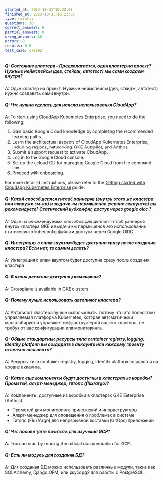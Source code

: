 ```yaml
---
started_at: 2023-10-31T10:22:00
finished_at: 2023-10-31T10:23:00
type: results
questions: 10
correct_answers: 0
partial_answers: 0
wrong_answers: 10
errors: 0
results: 0.0
test_case: case02
---
```


##### Q: Состояние кластера - Предполагается, один кластер на проект? Нужные неймспейсы (дев, стейдж, автотест) мы сами создаем внутри?
A: Один кластер на проект. Нужные неймспейсы (дев, стейдж, автотест) нужно создавать сами внутри.

##### Q: Что нужно сделать для начала использования CloudApp?
A: To start using CloudApp Kubernetes Enterprise, you need to do the following:
1. Gain basic Google Cloud knowledge by completing the recommended learning paths.
2. Learn the architectural aspects of CloudApp Kubernetes Enterprise, including regions, networking, GKE Autopilot, and Anthos.
3. Submit a support request to activate CloudApp.
4. Log in to the Google Cloud console.
5. Set up the gcloud CLI for managing Google Cloud from the command line.
6. Proceed with onboarding.

For more detailed instructions, please refer to the [Getting started with CloudApp Kubernetes Enterprise](https://docs.cloudapp.epam.com/#/gettingstartedwithCloudAppKubernetesEnterprise) guide.

##### Q: Какой способ деплоя гитлаб раннеров (внутрь этого же кластера или снаружи вм-ка) и выдачи им пермишенов (сервис аккаунтов) вы рекомендуете? Статический кубконфиг, доступ через google oidc ?
A: Один из рекомендуемых способов для деплоя гитлаб раннеров внутрь кластера GKE и выдачи им пермишенов это использование статического kubeconfig файла и доступа через Google OIDC.

##### Q: Интеграция с епам ваултом будет доступна сразу после создания кластера? Если нет, то самим делать?
A: Интеграция с епам ваултом будет доступна сразу после создания кластера

##### Q: В каких регионах доступно размещение?
A: Crossplane is available in GKE clusters.

##### Q: Почему лучше использовать автопилот кластера?
A: Автопилот кластера лучше использовать, потому что это полностью управляемая платформа Kubernetes, которая автоматически масштабирует и управляет инфраструктурой вашего кластера, не требуя от вас конфигурации или мониторинга.

##### Q: Общие стандартные ресурсы типа container registry, logging, identity platform вы создадите в аккаунте или каждому проекту отдельно создавать?
A: Ресурсы типа container registry, logging, identity platform создаются на уровне аккаунта.

##### Q: Какие еще компоненты будут доступны в кластерах из коробки? Прометей, алерт-менеджер, гитопс (flux/argo)?
A: Компоненты, доступные из коробки в кластерах GKE Enterprise (Anthos):
- Прометей для мониторинга приложений и инфраструктуры
- Алерт-менеджер для оповещения о проблемах в системе
- Гитопс (Flux/Argo) для непрерывной поставки (GitOps) приложений

##### Q: Что посоветуете почитать для изучения GCP?
A: You can start by reading the official documentation for GCP.

##### Q: Есть ли модуль для создания БД?
A: Для создания БД можно использовать различные модули, такие как SQLAlchemy, Django ORM, или psycopg2 для работы с PostgreSQL.


